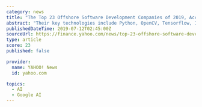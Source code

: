 ```yaml
---
category: news
title: "The Top 23 Offshore Software Development Companies of 2019, According to SDCR - Top Software Development Companies"
abstract: "Their key technologies include Python, OpenCV, Tensorflow, IBM Watson, Google AI services, Web applications (Java, Python), C++, C#, Swift, Objective C (iPhone, iPad), Xamarin, Kotlin, and more."
publishedDateTime: 2019-07-12T02:45:00Z
sourceUrl: https://finance.yahoo.com/news/top-23-offshore-software-development-022500133.html
type: article
score: 23
published: false

provider:
  name: YAHOO! News
  id: yahoo.com

topics:
  - AI
  - Google AI
---
```

